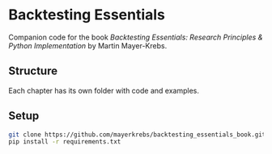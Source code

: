 # Backtesting Essentials

Companion code for the book *Backtesting Essentials: Research Principles & Python Implementation* by Martin Mayer-Krebs.

## Structure

Each chapter has its own folder with code and examples.

## Setup

```bash
git clone https://github.com/mayerkrebs/backtesting_essentials_book.git
pip install -r requirements.txt
